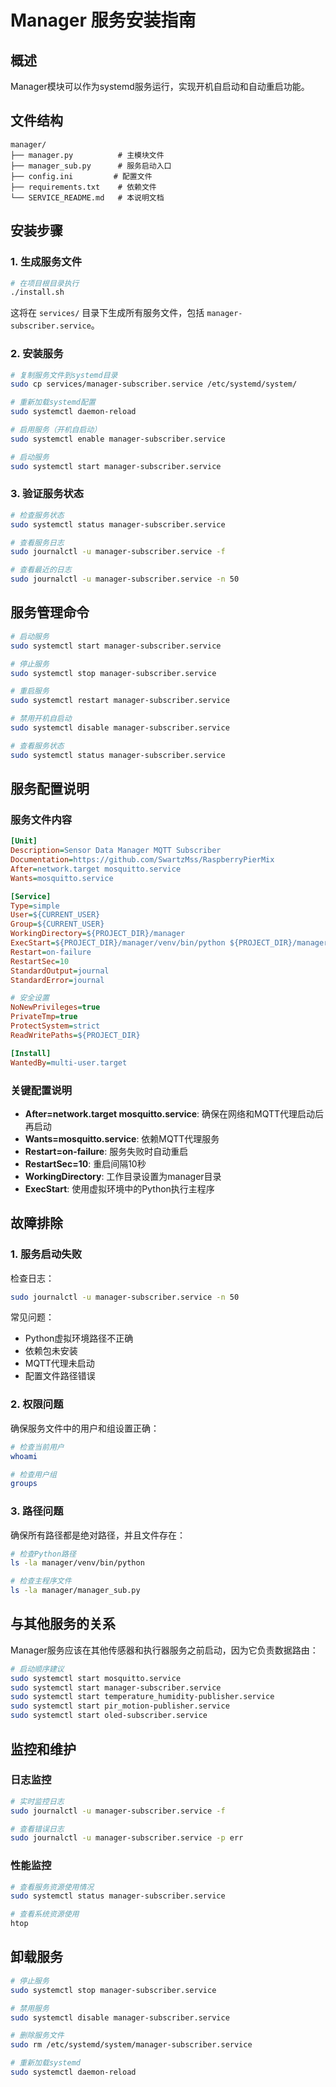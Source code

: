 # Manager 服务安装指南

## 概述

Manager模块可以作为systemd服务运行，实现开机自启动和自动重启功能。

## 文件结构

```
manager/
├── manager.py          # 主模块文件
├── manager_sub.py      # 服务启动入口
├── config.ini         # 配置文件
├── requirements.txt    # 依赖文件
└── SERVICE_README.md   # 本说明文档
```

## 安装步骤

### 1. 生成服务文件

```bash
# 在项目根目录执行
./install.sh
```

这将在 `services/` 目录下生成所有服务文件，包括 `manager-subscriber.service`。

### 2. 安装服务

```bash
# 复制服务文件到systemd目录
sudo cp services/manager-subscriber.service /etc/systemd/system/

# 重新加载systemd配置
sudo systemctl daemon-reload

# 启用服务（开机自启动）
sudo systemctl enable manager-subscriber.service

# 启动服务
sudo systemctl start manager-subscriber.service
```

### 3. 验证服务状态

```bash
# 检查服务状态
sudo systemctl status manager-subscriber.service

# 查看服务日志
sudo journalctl -u manager-subscriber.service -f

# 查看最近的日志
sudo journalctl -u manager-subscriber.service -n 50
```

## 服务管理命令

```bash
# 启动服务
sudo systemctl start manager-subscriber.service

# 停止服务
sudo systemctl stop manager-subscriber.service

# 重启服务
sudo systemctl restart manager-subscriber.service

# 禁用开机自启动
sudo systemctl disable manager-subscriber.service

# 查看服务状态
sudo systemctl status manager-subscriber.service
```

## 服务配置说明

### 服务文件内容

```ini
[Unit]
Description=Sensor Data Manager MQTT Subscriber
Documentation=https://github.com/SwartzMss/RaspberryPierMix
After=network.target mosquitto.service
Wants=mosquitto.service

[Service]
Type=simple
User=${CURRENT_USER}
Group=${CURRENT_USER}
WorkingDirectory=${PROJECT_DIR}/manager
ExecStart=${PROJECT_DIR}/manager/venv/bin/python ${PROJECT_DIR}/manager/manager_sub.py
Restart=on-failure
RestartSec=10
StandardOutput=journal
StandardError=journal

# 安全设置
NoNewPrivileges=true
PrivateTmp=true
ProtectSystem=strict
ReadWritePaths=${PROJECT_DIR}

[Install]
WantedBy=multi-user.target
```

### 关键配置说明

- **After=network.target mosquitto.service**: 确保在网络和MQTT代理启动后再启动
- **Wants=mosquitto.service**: 依赖MQTT代理服务
- **Restart=on-failure**: 服务失败时自动重启
- **RestartSec=10**: 重启间隔10秒
- **WorkingDirectory**: 工作目录设置为manager目录
- **ExecStart**: 使用虚拟环境中的Python执行主程序

## 故障排除

### 1. 服务启动失败

检查日志：
```bash
sudo journalctl -u manager-subscriber.service -n 50
```

常见问题：
- Python虚拟环境路径不正确
- 依赖包未安装
- MQTT代理未启动
- 配置文件路径错误

### 2. 权限问题

确保服务文件中的用户和组设置正确：
```bash
# 检查当前用户
whoami

# 检查用户组
groups
```

### 3. 路径问题

确保所有路径都是绝对路径，并且文件存在：
```bash
# 检查Python路径
ls -la manager/venv/bin/python

# 检查主程序文件
ls -la manager/manager_sub.py
```

## 与其他服务的关系

Manager服务应该在其他传感器和执行器服务之前启动，因为它负责数据路由：

```bash
# 启动顺序建议
sudo systemctl start mosquitto.service
sudo systemctl start manager-subscriber.service
sudo systemctl start temperature_humidity-publisher.service
sudo systemctl start pir_motion-publisher.service
sudo systemctl start oled-subscriber.service
```

## 监控和维护

### 日志监控

```bash
# 实时监控日志
sudo journalctl -u manager-subscriber.service -f

# 查看错误日志
sudo journalctl -u manager-subscriber.service -p err
```

### 性能监控

```bash
# 查看服务资源使用情况
sudo systemctl status manager-subscriber.service

# 查看系统资源使用
htop
```

## 卸载服务

```bash
# 停止服务
sudo systemctl stop manager-subscriber.service

# 禁用服务
sudo systemctl disable manager-subscriber.service

# 删除服务文件
sudo rm /etc/systemd/system/manager-subscriber.service

# 重新加载systemd
sudo systemctl daemon-reload
``` 